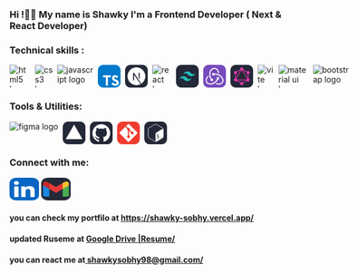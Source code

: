 
<h3 align="left"> Hi !👋🏻 My name is Shawky I'm a Frontend Developer ( Next & React Developer) </h3>
<div align="left">
</div>
<h3 align="left">
    Technical skills :
</h3>

<div align="left" style="display: flex; gap: .5rem">
  <img src="https://skillicons.dev/icons?i=html" height="40" alt="html5 logo"  />
  <img src="https://skillicons.dev/icons?i=css" height="40" alt="css3 logo"  />
  <img src="https://skillicons.dev/icons?i=js" height="40" alt="javascript logo"  />
  <img src="https://raw.githubusercontent.com/tandpfun/skill-icons/main/icons/TypeScript.svg" height="40" alt="ts logo"  />
    <img src="https://raw.githubusercontent.com/tandpfun/skill-icons/main/icons/NextJS-Dark.svg" height="40" alt="Next js logo"  />  <img src="https://skillicons.dev/icons?i=react" height="40" alt="react logo"  />
<img src="https://raw.githubusercontent.com/tandpfun/skill-icons/main/icons/TailwindCSS-Dark.svg" height="40" alt="Tailwind logo"  /> <img src="https://raw.githubusercontent.com/tandpfun/skill-icons/main/icons/Redux.svg" height="40" alt="redux logo"  />  <img src="https://raw.githubusercontent.com/tandpfun/skill-icons/main/icons/GraphQL-Dark.svg" height="40" alt="graphql"  />
  <img src="https://skillicons.dev/icons?i=vite" height="40" alt="vite logo"  />  <img src="https://skillicons.dev/icons?i=materialui" height="40" alt="material ui logo"  /> <img src="https://skillicons.dev/icons?i=bootstrap" height="40" alt="bootstrap logo"  />
</div>

<h3 align="left">
    Tools & Utilities:
</h3>
<div align="left" style="display:flex; gap:.5rem">
<img src="https://skillicons.dev/icons?i=figma" height="40" alt="figma logo"  /> <img src="https://raw.githubusercontent.com/tandpfun/skill-icons/main/icons/Vercel-Dark.svg" height="40" alt="vercal logo"  /> <img src="https://raw.githubusercontent.com/tandpfun/skill-icons/main/icons/Github-Dark.svg" height="40" alt="github logo"  /> <img src="https://raw.githubusercontent.com/tandpfun/skill-icons/main/icons/Git.svg" height="40" alt="git logo"  /> <img src="https://raw.githubusercontent.com/tandpfun/skill-icons/main/icons/Bash-Dark.svg" height="40" alt="bash logo"  />
</div>
<h3 align="left">
    Connect with me:
</h3>
<div align="left">
  <a href="https://www.linkedin.com/in/shawky-sobhy/" target="_blank">
    <img src="https://raw.githubusercontent.com/tandpfun/skill-icons/main/icons/LinkedIn.svg" width="52" height="40" alt="linkedin logo"/></a> 
    <a href="mailto:shawkysobhy98@gmail.com" target="_blank">
    <img src="https://raw.githubusercontent.com/tandpfun/skill-icons/main/icons/Gmail-Dark.svg" width="52" height="40" alt="gmail logo"  />
  </a>
</div>
<h4 align="left"> you can check my portfilo at <a href="https://shawky-sobhy.vercel.app/" target="_blank">https://shawky-sobhy.vercel.app/</a></h4>
<h4 align="left"> updated Ruseme at <a href="https://drive.google.com/drive/folders/1a2Atq24jMS1u7J9lkwBvZye90U9wpdL0?usp=drive_link" target="_blank">Google Drive |Resume/</a></h4>

<h4 align="left"> you can react me at<a href="mailto:shawkysobhy98@gmail.com" target="_blank"> shawkysobhy98@gmail.com/</a></h4>






